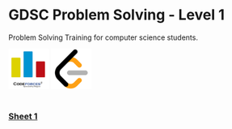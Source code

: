 # GDSC Problem Solving - Level 1
Problem Solving Training for computer science students.

<a href="#"><img width="80" src="https://github.com/ashrafemad097/GDSC-Problem-Solving/blob/main/logos/codeforces.png"></img></a>
 <a href="#"><img width="80" src="https://github.com/ashrafemad097/GDSC-Problem-Solving/blob/main/logos/leetcode.png"></img></a>
<br><br>

### [Sheet 1](https://codeforces.com/group/MWSDmqGsZm/contest/219158)
